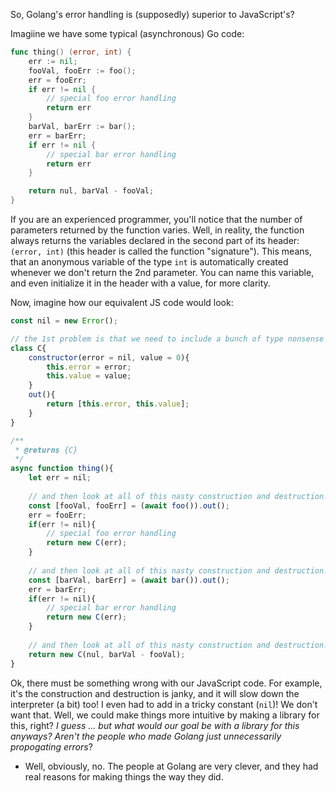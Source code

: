 
So, Golang's error handling is (supposedly) superior to JavaScript's?

Imagiine we have some typical (asynchronous) Go code:
```go
func thing() (error, int) {
    err := nil;
    fooVal, fooErr := foo();
    err = fooErr;
    if err != nil {
        // special foo error handling
        return err
    }
    barVal, barErr := bar();
    err = barErr;
    if err != nil {
        // special bar error handling
        return err
    }

    return nul, barVal - fooVal;
}
```

If you are an experienced programmer, you'll notice that the number of parameters returned by the function varies. Well, in reality, the function always returns the variables declared in the second part of its header: `(error, int)` (this header is called the function "signature"). This means, that an anonymous variable of the type `int` is automatically created whenever we don't return the 2nd parameter. You can name this variable, and even initialize it in the header with a value, for more clarity.

Now, imagine how our equivalent JS code would look:
```js
const nil = new Error();

// the 1st problem is that we need to include a bunch of type nonsense
class C{
    constructor(error = nil, value = 0){
        this.error = error;
        this.value = value;
    }
    out(){
        return [this.error, this.value];
    }
}

/**
 * @returns {C}
 */
async function thing(){
    let err = nil;
    
    // and then look at all of this nasty construction and destruction!
    const [fooVal, fooErr] = (await foo()).out();
    err = fooErr;
    if(err != nil){
        // special foo error handling
        return new C(err);
    }
    
    // and then look at all of this nasty construction and destruction!
    const [barVal, barErr] = (await bar()).out();
    err = barErr;
    if(err != nil){
        // special bar error handling
        return new C(err);
    }
    
    // and then look at all of this nasty construction and destruction!
    return new C(nul, barVal - fooVal);
}
```

Ok, there must be something wrong with our JavaScript code. For example, it's the construction and destruction is janky, and it will slow down the interpreter (a bit) too! I even had to add in a tricky constant (`nil`)! We don't want that. Well, we could make things more intuitive by making a library for this, right? *I guess ... but what would our goal be with a library for this anyways? Aren't the people who made Golang just unnecessarily propogating errors*?
* Well, obviously, no. The people at Golang are very clever, and they had real reasons for making things the way they did.




